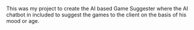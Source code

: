 This was my project to create the AI based Game Suggester where the AI chatbot in included to suggest the games to the client on the basis of his mood or age.
